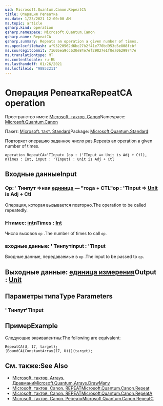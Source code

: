 ```yaml
---
uid: Microsoft.Quantum.Canon.RepeatCA
title: Операция Репеатка
ms.date: 1/23/2021 12:00:00 AM
ms.topic: article
qsharp.kind: operation
qsharp.namespace: Microsoft.Quantum.Canon
qsharp.name: RepeatCA
qsharp.summary: Repeats an operation a given number of times.
ms.openlocfilehash: af93220562d6be27b2f41e770bd953e5e808fcbf
ms.sourcegitcommit: 71605ea9cc630e84e7ef29027e1f0ea06299747e
ms.translationtype: MT
ms.contentlocale: ru-RU
ms.lasthandoff: 01/26/2021
ms.locfileid: "98852211"
---
```

# <a name="repeatca-operation"></a><span data-ttu-id="1683b-102">Операция Репеатка</span><span class="sxs-lookup"><span data-stu-id="1683b-102">RepeatCA operation</span></span>

<span data-ttu-id="1683b-103">Пространство имен: [Microsoft. тактов. Canon](xref:Microsoft.Quantum.Canon)</span><span class="sxs-lookup"><span data-stu-id="1683b-103">Namespace: [Microsoft.Quantum.Canon](xref:Microsoft.Quantum.Canon)</span></span>

<span data-ttu-id="1683b-104">Пакет: [Microsoft. такт. Standard](https://nuget.org/packages/Microsoft.Quantum.Standard)</span><span class="sxs-lookup"><span data-stu-id="1683b-104">Package: [Microsoft.Quantum.Standard](https://nuget.org/packages/Microsoft.Quantum.Standard)</span></span>


<span data-ttu-id="1683b-105">Повторяет операцию заданное число раз.</span><span class="sxs-lookup"><span data-stu-id="1683b-105">Repeats an operation a given number of times.</span></span>

```qsharp
operation RepeatCA<'TInput> (op : ('TInput => Unit is Adj + Ctl), nTimes : Int, input : 'TInput) : Unit is Adj + Ctl
```


## <a name="input"></a><span data-ttu-id="1683b-106">Входные данные</span><span class="sxs-lookup"><span data-stu-id="1683b-106">Input</span></span>

### <a name="op--tinput--unit--is-adj--ctl"></a><span data-ttu-id="1683b-107">Op: ' Тинпут =>ная [единица](xref:microsoft.quantum.lang-ref.unit)  — "года + CTL"</span><span class="sxs-lookup"><span data-stu-id="1683b-107">op : 'TInput => [Unit](xref:microsoft.quantum.lang-ref.unit)  is Adj + Ctl</span></span>

<span data-ttu-id="1683b-108">Операция, которая вызывается повторно.</span><span class="sxs-lookup"><span data-stu-id="1683b-108">The operation to be called repeatedly.</span></span>


### <a name="ntimes--int"></a><span data-ttu-id="1683b-109">Нтимес: [int](xref:microsoft.quantum.lang-ref.int)</span><span class="sxs-lookup"><span data-stu-id="1683b-109">nTimes : [Int](xref:microsoft.quantum.lang-ref.int)</span></span>

<span data-ttu-id="1683b-110">Число вызовов `op` .</span><span class="sxs-lookup"><span data-stu-id="1683b-110">The number of times to call `op`.</span></span>


### <a name="input--tinput"></a><span data-ttu-id="1683b-111">входные данные: ' Тинпут</span><span class="sxs-lookup"><span data-stu-id="1683b-111">input : 'TInput</span></span>

<span data-ttu-id="1683b-112">Входные данные, передаваемые в `op` .</span><span class="sxs-lookup"><span data-stu-id="1683b-112">The input to be passed to `op`.</span></span>



## <a name="output--unit"></a><span data-ttu-id="1683b-113">Выходные данные: [единица измерения](xref:microsoft.quantum.lang-ref.unit)</span><span class="sxs-lookup"><span data-stu-id="1683b-113">Output : [Unit](xref:microsoft.quantum.lang-ref.unit)</span></span>



## <a name="type-parameters"></a><span data-ttu-id="1683b-114">Параметры типа</span><span class="sxs-lookup"><span data-stu-id="1683b-114">Type Parameters</span></span>

### <a name="tinput"></a><span data-ttu-id="1683b-115">' Тинпут</span><span class="sxs-lookup"><span data-stu-id="1683b-115">'TInput</span></span>



## <a name="example"></a><span data-ttu-id="1683b-116">Пример</span><span class="sxs-lookup"><span data-stu-id="1683b-116">Example</span></span>

<span data-ttu-id="1683b-117">Следующие эквивалентны:</span><span class="sxs-lookup"><span data-stu-id="1683b-117">The following are equivalent:</span></span>

```qsharp
RepeatCA(U, 17, target);
(BoundCA(ConstantArray(17, U)))(target);
```

## <a name="see-also"></a><span data-ttu-id="1683b-118">См. также:</span><span class="sxs-lookup"><span data-stu-id="1683b-118">See Also</span></span>

- [<span data-ttu-id="1683b-119">Microsoft. тактов. Arrays. Дравмани</span><span class="sxs-lookup"><span data-stu-id="1683b-119">Microsoft.Quantum.Arrays.DrawMany</span></span>](xref:Microsoft.Quantum.Arrays.DrawMany)
- [<span data-ttu-id="1683b-120">Microsoft. тактов. Canon. REPEAT</span><span class="sxs-lookup"><span data-stu-id="1683b-120">Microsoft.Quantum.Canon.Repeat</span></span>](xref:Microsoft.Quantum.Canon.Repeat)
- [<span data-ttu-id="1683b-121">Microsoft. тактов. Canon. REPEAT</span><span class="sxs-lookup"><span data-stu-id="1683b-121">Microsoft.Quantum.Canon.RepeatA</span></span>](xref:Microsoft.Quantum.Canon.RepeatA)
- [<span data-ttu-id="1683b-122">Microsoft. тактов. Canon. Репеатк</span><span class="sxs-lookup"><span data-stu-id="1683b-122">Microsoft.Quantum.Canon.RepeatC</span></span>](xref:Microsoft.Quantum.Canon.RepeatC)